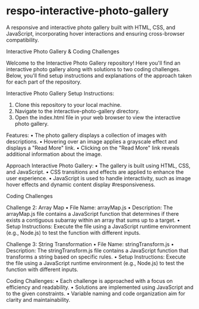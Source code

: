 # respo-interactive-photo-gallery
A responsive and interactive photo gallery built with HTML, CSS, and JavaScript, incorporating hover interactions and ensuring cross-browser compatibility.


Interactive Photo Gallery & Coding Challenges

Welcome to the Interactive Photo Gallery repository! Here you'll find an interactive photo gallery along with solutions to two coding challenges. Below, you'll find setup instructions and explanations of the approach taken for each part of the repository.

Interactive Photo Gallery
Setup Instructions:
1.	Clone this repository to your local machine.
2.	Navigate to the interactive-photo-gallery directory.
3.	Open the index.html file in your web browser to view the interactive photo gallery.


Features:
•	The photo gallery displays a collection of images with descriptions.
•	Hovering over an image applies a grayscale effect and displays a "Read More" link.
•	Clicking on the "Read More" link reveals additional information about the image.

Approach
Interactive Photo Gallery:
•	The gallery is built using HTML, CSS, and JavaScript.
•	CSS transitions and effects are applied to enhance the user experience.
•	JavaScript is used to handle interactivity, such as image hover effects and dynamic content display #responsiveness.


Coding Challenges

Challenge 2: Array Map
•	File Name: arrayMap.js
•	Description: The arrayMap.js file contains a JavaScript function that determines if there exists a contiguous subarray within an array that sums up to a target.
•	Setup Instructions: Execute the file using a JavaScript runtime environment (e.g., Node.js) to test the function with different inputs.


Challenge 3: String Transformation
•	File Name: stringTransform.js
•	Description: The stringTransform.js file contains a JavaScript function that transforms a string based on specific rules.
•	Setup Instructions: Execute the file using a JavaScript runtime environment (e.g., Node.js) to test the function with different inputs.

Coding Challenges:
•	Each challenge is approached with a focus on efficiency and readability.
•	Solutions are implemented using JavaScript and  to the given constraints.
•	Variable naming and code organization aim for clarity and maintainability.

